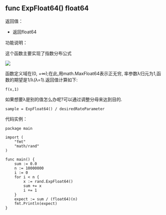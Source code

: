 ## func ExpFloat64() float64

返回值：

- 返回float64

功能说明：


这个函数主要实现了指数分布公式

![](http://upload.wikimedia.org/math/7/c/1/7c1e7458e99f77f22c350aec59c67e9c.png)

函数定义域在(0, +∞);在此,用math.MaxFloat64表示正无穷, 率参数λ归元为1,函数的期望是1/λ(λ=1).返回值计算如下:

	f(x,1)


如果想要λ是别的值怎么办呢?可以通过调整分母来达到目的.


	sample = ExpFloat64() / desiredRateParameter


代码实例：

	package main

	import (
		"fmt"
		"math/rand"
	)

	func main() {
		sum := 0.0
		n := 10000000
		i := 0
		for i < n {
			x := rand.ExpFloat64()
			sum += x
			i += 1
		}
		expect := sum / (float64)(n)
		fmt.Println(expect)
	}





